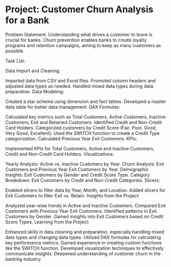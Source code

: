 # Project: Customer Churn Analysis for a Bank
Problem Statement: Understanding what drives a customer to leave is crucial for banks. Churn prevention enables banks to create loyalty programs and retention campaigns, aiming to keep as many customers as possible.

Task List:

Data Import and Cleaning:

Imported data from CSV and Excel files.
Promoted column headers and adjusted data types as needed.
Handled mixed data types during data preparation.
Data Modeling:

Created a star schema using dimension and fact tables.
Developed a master data table for better data management.
DAX Formulas:

Calculated key metrics such as Total Customers, Active Customers, Inactive Customers, Exit and Retained Customers.
Identified Credit and Non-Credit Card Holders.
Categorized customers by Credit Score (Fair, Poor, Good, Very Good, Excellent).
Used the SWITCH function to create a Credit Type categorization.
Calculated Previous Year Exit Customers.
KPIs:

Implemented KPIs for Total Customers, Active and Inactive Customers, Credit and Non-Credit Card Holders.
Visualizations:

Yearly Analysis: Active vs. Inactive Customers by Year.
Churn Analysis: Exit Customers and Previous Year Exit Customers by Year.
Demographic Insights: Exit Customers by Gender and Credit Score Type.
Category Breakdown: Exit Customers by Credit and Non-Credit Categories.
Slicers:

Enabled slicers to filter data by Year, Month, and Location.
Added slicers for Exit Customers to filter Exit vs. Retain.
Insights from the Project:

Analyzed year-wise trends in Active and Inactive Customers.
Compared Exit Customers with Previous Year Exit Customers.
Identified patterns in Exit Customers by Gender.
Gained insights into Exit Customers based on Credit Score Types.
Learning from the Project:

Enhanced skills in data cleaning and preparation, especially handling mixed data types and changing data types.
Utilized DAX formulas for calculating key performance metrics.
Gained experience in creating custom functions like the SWITCH function.
Developed visualization techniques to effectively communicate insights.
Deepened understanding of customer churn in the banking industry.
